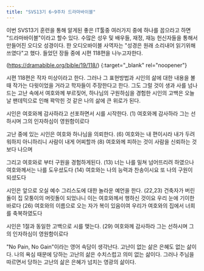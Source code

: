 ```yaml
---
title: "SVS13기 6~9주차 드라마바이블"
---
```


이번 SVS13기 훈련을 통해 알게된 좋은 IT툴중 여러가지 중에 하나를 꼽으라고 하면 "드라마바이블"이라고 할수 있다.
수많은 성우 및 배우들, 재정, 재능 헌신자들을 통해서 만들어진 오디오 성경이다. 한 오디오바이블 사역자는 "성경은 원래 소리내어 읽기위해 쓰였다"고 했다.
들었던 장들 중에 시편 118편을 나누고자한다.

(https://dramabible.org/bible/19/118/) {:target="_blank" rel="noopener"}

시편 118편은 작자 미상이라고 한다. 그러나 그 표현방법과 시인의 삶에 대한 내용을 볼 때 작가는 다윗이었을 거라고 학자들이 주장한다고 한다.
그도 그럴 것이 생과 사를 넘나드는 고난 속에서 여호와께 부르짖어, 하나님의 구원하심을 경험한 시인의 고백은 오늘날 팬데믹으로 인해 꽉막힌 것 같은 나의 삶에 큰 위로가 된다.

시인은 여호와께 감사하라고 선포하면서 시를 시작한다.
(1) 여호와께 감사하라 그는 선하시며 그의 인자하심이 영원함이로다

고난 중에 있는 시인은 여호와 하나님을 의뢰한다.
(6) 여호와는 내 편이시라 내가 두려워하지 아니하리니 사람이 내게 어찌할까
(8) 여호와께 피하는 것이 사람을 신뢰하는 것보다 나으며

그리고 여호와로 부터 구원을 경험하게된다.
(13) 너는 나를 밀쳐 넘어뜨리려 하였으나 여호와께서는 나를 도우셨도다
(14) 여호와는 나의 능력과 찬송이시요 또 나의 구원이 되셨도다

시인은 앞으로 오실 예수 그리스도에 대한 놀라운 예언을 한다.
(22,23) 건축자가 버린 돌이 집 모퉁이의 머릿돌이 되었나니 이는 여호와께서 행하신 것이요 우리 눈에 기이한 바로다
(26) 여호와의 이름으로 오는 자가 복이 있음이여 우리가 여호와의 집에서 너희를 축복하였도다

시인은 1절과 동일한 고백으로 시를 맺는다.
(29) 여호와께 감사하라 그는 선하시며 그의 인자하심이 영원함이로다

"No Pain, No Gain"이라는 영어 속담이 생각난다. 고난이 없는 삶은 은혜도 없는 삶이다. 
나의 욕심 때문에 당하는 고난의 삶은 수치스럽고 의미 없는 삶이다.
그러나 주님을 따르면서 당하는 고난의 삶은 은혜가 넘치는 영광의 삶이다.
